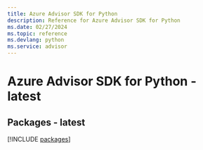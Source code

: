```yaml
---
title: Azure Advisor SDK for Python
description: Reference for Azure Advisor SDK for Python
ms.date: 02/27/2024
ms.topic: reference
ms.devlang: python
ms.service: advisor
---
```

# Azure Advisor SDK for Python - latest
## Packages - latest
[!INCLUDE [packages](advisor-index.md)]